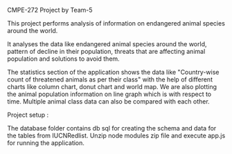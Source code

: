 CMPE-272 Project by Team-5


This project performs analysis of information on endangered animal species around the world.

It analyses the data like endangered animal species around the world, pattern of decline in their population, threats that are affecting animal population and solutions to avoid them.

The statistics section of the application shows the data like "Country-wise count of threatened animals as per their
class" with the help of different charts like column chart, donut chart and world map. We are also plotting the animal population information on line graph which is with respect to time. Multiple animal class data can also be compared with each other. 

Project setup :

The database folder contains db sql for creating the schema and data for the tables from IUCNRedlist.
Unzip node modules zip file and execute app.js for running the application.
